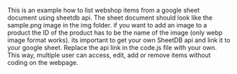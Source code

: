 This is an example how to list webshop items from a google sheet document using sheetdb api.
The sheet document should look like the sample.png image in the img folder.
if you want to add an image to a product the ID of the product has to be the name of the image (only webp image format works).
its important to get your own SheetDB api and link it to your google sheet. Replace the api link in the code.js file with your own.
This way, multiple user can access, edit, add or remove items without coding on the webpage. 
